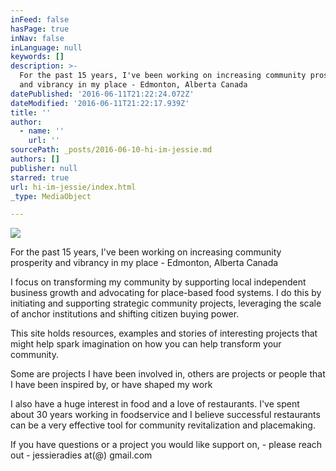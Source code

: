 ```yaml
---
inFeed: false
hasPage: true
inNav: false
inLanguage: null
keywords: []
description: >-
  For the past 15 years, I've been working on increasing community prosperity
  and vibrancy in my place - Edmonton, Alberta Canada 
datePublished: '2016-06-11T21:22:24.072Z'
dateModified: '2016-06-11T21:22:17.939Z'
title: ''
author:
  - name: ''
    url: ''
sourcePath: _posts/2016-06-10-hi-im-jessie.md
authors: []
publisher: null
starred: true
url: hi-im-jessie/index.html
_type: MediaObject

---
```

![](https://s3-us-west-2.amazonaws.com/the-grid-img/p/d531f42fafe47e0451e34a0ad50111d2b27690c5.jpg)

For the past 15 years, I've been working on increasing community prosperity and vibrancy in my place - Edmonton, Alberta Canada 

I focus on transforming my community by supporting local independent business growth and advocating for place-based food systems. I do this by initiating and supporting strategic community projects, leveraging the scale of anchor institutions and shifting citizen buying power. 

This site holds resources, examples and stories of interesting projects that might help spark imagination on how you can help transform your community. 

Some are projects I have been involved in, others are projects or people that I have been inspired by, or have shaped my work

I also have a huge interest in food and a love of restaurants. I've spent about 30 years working in foodservice and I believe successful restaurants can be a very effective tool for community revitalization and placemaking. 

If you have questions or a project you would like support on, - please reach out - jessieradies at(@) gmail.com